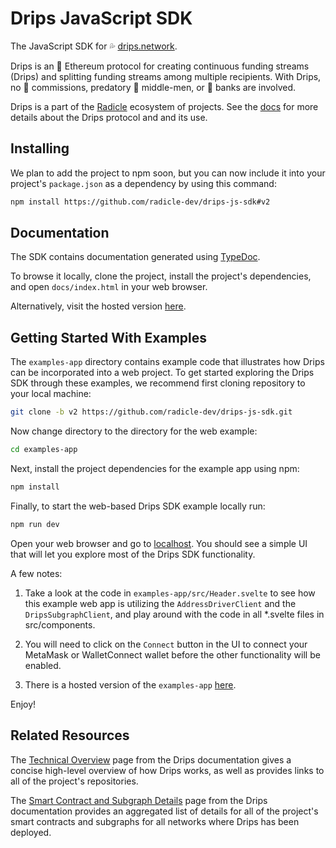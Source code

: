# Drips JavaScript SDK

The JavaScript SDK for 💦 [drips.network](https://drips.network/).

Drips is an 💎 Ethereum protocol for creating continuous funding streams (Drips) and splitting funding streams among multiple recipients. With Drips, no 💸 commissions, predatory 👔 middle-men, or 🏦 banks are involved.

Drips is a part of the [Radicle](https://radicle.xyz/) ecosystem of projects. See the [docs](https://v2.docs.drips.network/docs/whats-a-drip.html) for more details about the Drips protocol and and its use.

## Installing

We plan to add the project to npm soon, but you can now include it into your project's `package.json` as a dependency by using this command:

```bash
npm install https://github.com/radicle-dev/drips-js-sdk#v2
```

## Documentation

The SDK contains documentation generated using [TypeDoc](https://typedoc.org/).

To browse it locally, clone the project, install the project's dependencies, and open `docs/index.html` in your web browser.

Alternatively, visit the hosted version [here](https://melodious-bombolone-ca37e0.netlify.app/).

## Getting Started With Examples

The `examples-app` directory contains example code that illustrates how Drips can be incorporated into a web project. To get started exploring the Drips SDK through these examples, we recommend first cloning repository to your local machine:

```bash
git clone -b v2 https://github.com/radicle-dev/drips-js-sdk.git
```

Now change directory to the directory for the web example:

```bash
cd examples-app
```

Next, install the project dependencies for the example app using npm:

```bash
npm install
```

Finally, to start the web-based Drips SDK example locally run:

```bash
npm run dev
```

Open your web browser and go to [localhost](http://localhost:8080). You should see a simple UI that will let you explore most of the Drips SDK functionality.

A few notes:

1. Take a look at the code in `examples-app/src/Header.svelte` to see how this example web app is utilizing the `AddressDriverClient` and the `DripsSubgraphClient`, and play around with the code in all \*.svelte files in src/components.

2. You will need to click on the `Connect` button in the UI to connect your MetaMask or WalletConnect wallet before the other functionality will be enabled.

3. There is a hosted version of the `examples-app` [here](https://lovely-froyo-8d2419.netlify.app/).

Enjoy!

## Related Resources

The [Technical Overview](https://v2.docs.drips.network/docs/for-developers/technical-overview) page from the Drips documentation gives a concise high-level overview of how Drips works, as well as provides links to all of the project's repositories.

The [Smart Contract and Subgraph Details](https://v2.docs.drips.network/docs/for-developers/smart-contract-and-subgraph-details) page from the Drips documentation provides an aggregated list of details for all of the project's smart contracts and subgraphs for all networks where Drips has been deployed.
